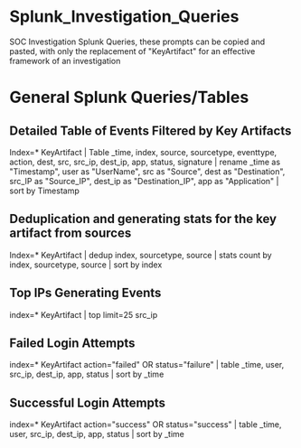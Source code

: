 # Splunk_Investigation_Queries
SOC Investigation Splunk Queries, these prompts can be copied and pasted, with only the replacement of "KeyArtifact" for an effective framework of an investigation

# General Splunk Queries/Tables

## Detailed Table of Events Filtered by Key Artifacts
Index=* KeyArtifact
| Table _time, index, source, sourcetype, eventtype, action, dest, src, src_ip, dest_ip, app, status, signature
| rename _time as "Timestamp", user as "UserName", src as "Source", dest as "Destination", src_IP as "Source_IP", dest_ip as "Destination_IP", app as "Application"
| sort by Timestamp

## Deduplication and generating stats for the key artifact from sources
Index=* KeyArtifact
| dedup index, sourcetype, source
| stats count by index, sourcetype, source
| sort by index

##  Top IPs Generating Events
index=* KeyArtifact
| top limit=25 src_ip

## Failed Login Attempts
index=* KeyArtifact action="failed" OR status="failure"
| table _time, user, src_ip, dest_ip, app, status
| sort by _time

## Successful Login Attempts
index=* KeyArtifact action="success" OR status="success"
| table _time, user, src_ip, dest_ip, app, status
| sort by _time
